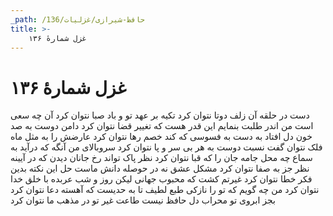 ```yaml
---
_path: /حافظ-شیرازی/غزلیات/136
title: >-
    غزل شمارهٔ ۱۳۶
---
```

# غزل شمارهٔ ۱۳۶

دست در حلقه آن زلف دوتا نتوان کرد
تکیه بر عهد تو و باد صبا نتوان کرد
آن چه سعی است من اندر طلبت بنمایم
این قدر هست که تغییر قضا نتوان کرد
دامن دوست به صد خون دل افتاد به دست
به فسوسی که کند خصم رها نتوان کرد
عارضش را به مثل ماه فلک نتوان گفت
نسبت دوست به هر بی سر و پا نتوان کرد
سروبالای من آنگه که درآید به سماع
چه محل جامه جان را که قبا نتوان کرد
نظر پاک تواند رخ جانان دیدن
که در آیینه نظر جز به صفا نتوان کرد
مشکل عشق نه در حوصله دانش ماست
حل این نکته بدین فکر خطا نتوان کرد
غیرتم کشت که محبوب جهانی لیکن
روز و شب عربده با خلق خدا نتوان کرد
من چه گویم که تو را نازکی طبع لطیف
تا به حدیست که آهسته دعا نتوان کرد
بجز ابروی تو محراب دل حافظ نیست
طاعت غیر تو در مذهب ما نتوان کرد

